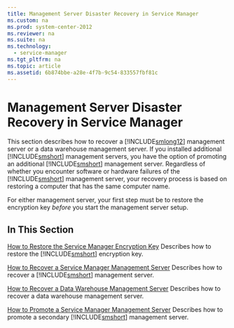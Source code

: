 ```yaml
---
title: Management Server Disaster Recovery in Service Manager
ms.custom: na
ms.prod: system-center-2012
ms.reviewer: na
ms.suite: na
ms.technology: 
  - service-manager
ms.tgt_pltfrm: na
ms.topic: article
ms.assetid: 6b874bbe-a28e-4f7b-9c54-833557fbf81c
---
```

# Management Server Disaster Recovery in Service Manager
This section describes how to recover a [!INCLUDE[smlong12](./Token/smlong12_md.md)] management server or a data warehouse management server. If you installed additional [!INCLUDE[smshort](./Token/smshort_md.md)] management servers, you have the option of promoting an additional [!INCLUDE[smshort](./Token/smshort_md.md)] management server. Regardless of whether you encounter software or hardware failures of the [!INCLUDE[smshort](./Token/smshort_md.md)] management server, your recovery process is based on restoring a computer that has the same computer name.

For either management server, your first step must be to restore the encryption key *before* you start the management server setup.

## In This Section
[How to Restore the Service Manager Encryption Key](./How-to-Restore-the-Service-Manager-Encryption-Key.md)
Describes how to restore the [!INCLUDE[smshort](./Token/smshort_md.md)] encryption key.

[How to Recover a Service Manager Management Server](./How-to-Recover-a-Service-Manager-Management-Server.md)
Describes how to recover a [!INCLUDE[smshort](./Token/smshort_md.md)] management server.

[How to Recover a Data Warehouse Management Server](./How-to-Recover-a-Data-Warehouse-Management-Server.md)
Describes how to recover a data warehouse management server.

[How to Promote a Service Manager Management Server](./How-to-Promote-a-Service-Manager-Management-Server.md)
Describes how to promote a secondary [!INCLUDE[smshort](./Token/smshort_md.md)] management server.



